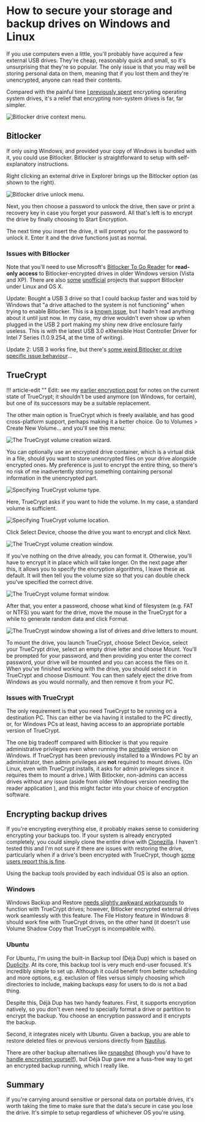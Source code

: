 # How to secure your storage and backup drives on Windows and Linux


If you use computers even a little, you'll probably have acquired a few
external USB drives. They're cheap, reasonably quick and small, so it's
unsurprising that they're so popular. The only issue is that you may
well be storing personal data on them, meaning that if you lost them and
they're unencrypted, anyone can read their contents.

Compared with the painful time [I previously
spent]({filename}../2013/a-beginners-guide-to-os-encryption-dual.md)
encrypting operating system drives, it's a relief that encrypting
non-system drives is far, far simpler.

<img class="article-image" src="{static}/images/2013/Bitlocker_context_menu.png" alt="Bitlocker drive context menu.">

## Bitlocker

If only using Windows, and provided your copy of Windows is bundled with
it, you could use Bitlocker. Bitlocker is straightforward to setup with
self-explanatory instructions.

Right clicking an external drive in Explorer brings up the Bitlocker
option (as shown to the right).

<img class="article-image" src="{static}/images/2013/Bitlocker_unlock_menu.png" alt="Bitlocker drive unlock menu.">

Next, you then choose a password to unlock the drive, then save or print
a recovery key in case you forget your password. All that's left is to
encrypt the drive by finally choosing to Start Encryption.

The next time you insert the drive, it will prompt you for the password
to unlock it. Enter it and the drive functions just as normal.

### Issues with Bitlocker

Note that you'll need to use Microsoft's [Bitlocker To Go
Reader](http://windows.microsoft.com/en-us/windows7/what-is-the-bitlocker-to-go-reader)
for **read-only access** to Bitlocker-encrypted drives in older Windows
version (Vista and XP). There are also
[some](https://code.google.com/p/libbde/)
[unofficial](http://www.hsc.fr/ressources/outils/dislocker/) projects
that support Bitlocker under Linux and OS X.

Update: Bought a USB 3 drive so that I could backup faster and was told
by Windows that "a drive attached to the system is not functioning" when
trying to enable Bitlocker. This is a [known
issue](http://support.microsoft.com/kb/2704232), but I hadn't read
anything about it until just now. In my case, my drive wouldn't even
show up when plugged in the USB 2 port making my shiny new drive
enclosure fairly useless. This is with the latest USB 3.0 eXtensible
Host Controller Driver for Intel 7 Series (1.0.9.254, at the time of
writing).

Update 2: USB 3 works fine, but there's [some weird Bitlocker or drive
specific issue
behaviour]({filename}../2013/odd-behaviour-of-bitlocker-or-maybe-my.md)…

## TrueCrypt

!!! article-edit ""
    Edit: see my [earlier encryption
    post]({filename}../2013/a-beginners-guide-to-os-encryption-dual.md#approach-3-encrypt-windows-7-any-version-with-truecrypt-encrypt-ubuntu-with-luks)
    for notes on the current state of TrueCrypt; it shouldn't be used
    anymore (on Windows, for certain), but one of its successors may be a
    suitable replacement.

The other main option is TrueCrypt which is
freely available, and has good cross-platform support, perhaps making it
a better choice. Go to Volumes > Create New Volume… and you'll see
this menu:

<img class="article-image" src="{static}/images/2013/TrueCrypt_menu.png" alt="The TrueCrypt volume creation wizard.">

You can optionally use an encrypted drive container, which is a virtual
disk in a file, should you want to store unencrypted files on your drive
alongside encrypted ones. My preference is just to encrypt the entire
thing, so there's no risk of me inadvertently storing something
containing personal information in the unencrypted part.

<img class="article-image" src="{static}/images/2013/TrueCrypt_volume_type.png" alt="Specifying TrueCrypt volume type.">

Here, TrueCrypt asks if you want to hide the volume. In my case, a
standard volume is sufficient.

<img class="article-image" src="{static}/images/2013/TrueCrypt_volume_location.png" alt="Specifying TrueCrypt volume location.">

Click Select Device, choose the drive you want to encrypt and click
Next.

<img class="article-image" src="{static}/images/2013/TrueCrypt_encryption_options.png" alt="The TrueCrypt volume creation window.">

If you've nothing on the drive already, you can format it. Otherwise,
you'll have to encrypt it in place which will take longer. On the next
page after this, it allows you to specify the encryption algorithms, I
leave these as default. It will then tell you the volume size so that
you can double check you've specified the correct drive.

<img class="article-image" src="{static}/images/2013/TrueCrypt_format_options.png" alt="The TrueCrypt volume format window.">

After that, you enter a password, choose what kind of filesystem (e.g.
FAT or NTFS) you want for the drive, move the mouse in the TrueCrypt for
a while to generate random data and click Format.

<img class="article-image" src="{static}/images/2013/TrueCrypt_drive_menu.png" alt="The TrueCrypt window showing a list of drives and drive letters to mount.">

To mount the drive, you launch TrueCrypt, choose Select Device, select
your TrueCrypt drive, select an empty drive letter and choose Mount.
You'll be prompted for your password, and then providing you enter the
correct password, your drive will be mounted and you can access the
files on it. When you've finished working with the drive, you should
select it in TrueCrypt and choose Dismount. You can then safely eject
the drive from Windows as you would normally, and then remove it from
your PC.

### Issues with TrueCrypt

The only requirement is that you need TrueCrypt to be running on a
destination PC. This can either be via having it installed to the PC
directly, or, for Windows PCs at least, having access to an appropriate
portable version of TrueCrypt.

The one big tradeoff compared with Bitlocker is that you require
administrative privileges even when running the
[portable](https://en.wikipedia.org/wiki/Portable_application) version
on Windows. If TrueCrypt has been previously installed to a Windows PC
by an administrator, then admin privileges are **not** required to mount
drives. (On Linux, even with TrueCrypt installs, it asks for admin
privileges since it requires them to mount a drive.) With Bitlocker,
non-admins can access drives without any issue (aside from older Windows
version needing the reader application ), and this might factor into
your choice of encryption software.

## Encrypting backup drives

If you're encrypting everything else, it probably makes sense to
considering encrypting your backups too. If your system is already
encrypted completely, you could simply clone the entire drive with
[Clonezilla](http://clonezilla.org/). I haven't tested this and I'm not
sure if there are issues with restoring the drive, particularly when if
a drive's been encrypted with TrueCrypt, though [some users report this
is fine](http://superuser.com/questions/312166/how-to-properly-image-a-truecrypt-system-partition).

Using the backup tools provided by each individual OS is also an
option.

### Windows

Windows Backup and Restore [needs slightly awkward
workarounds](http://superuser.com/questions/126111/how-can-you-use-windows-backup-with-a-truecrypt-encrypted-backup-destination)
to function with TrueCrypt drives; however, Bitlocker encrypted external
drives work seamlessly with this feature. The File History feature in
Windows 8 should work fine with TrueCrypt drives, on the other hand (it
doesn't use Volume Shadow Copy that TrueCrypt is incompatible with).

### Ubuntu

For Ubuntu, I'm using the built-in Backup tool (Déjà Dup) which is based
on [Duplicity](http://duplicity.nongnu.org/). At its core, this backup
tool is very much end-user focused. It's incredibly simple to set up.
Although it could benefit from better scheduling and more options, e.g.
exclusion of files versus simply choosing which directories to include,
making backups easy for users to do is not a bad thing.

Despite this, Déjà Dup has two handy features. First, it supports
encryption natively, so you don't even need to specially format a drive
or partition to encrypt the backup. You choose an encryption password
and it encrypts the backup.

Second, it integrates nicely with Ubuntu. Given a backup, you are able
to restore deleted files or previous versions directly from
[Nautilus](https://en.wikipedia.org/wiki/Nautilus_%28file_manager%29).

There are other backup alternatives like
[rsnapshot](http://www.rsnapshot.org/) (though you'd have to [handle
encryption
yourself](http://pig-monkey.com/2012/09/24/cryptshot-automated-encrypted-backups-rsnapshot/)),
but Déjà Dup gave me a fuss-free way to get an encrypted backup running,
which I really like.

## Summary

If you're carrying around sensitive or personal data on portable drives,
it's worth taking the time to make sure that the data's secure in case
you lose the drive. It's simple to setup regardless of whichever OS
you're using.

